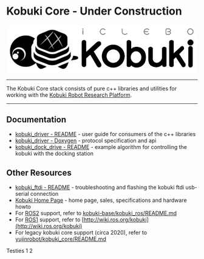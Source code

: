 # Kobuki Core - Under Construction

![Kobuki Logo](resources/kobuki_logo.png)

----

The Kobuki Core stack consists of pure c++ libraries and utilities for working with the [Kobuki Robot Research Platform](http:/kobuki.yujinrobot.com). 

----

## Documentation

* [kobuki_driver - README](https://github.com/kobuki-base/kobuki_core/blob/devel/kobuki_driver/README.md) - user guide for consumers of the c++ libraries
* [kobuki_driver - Doxygen]() - protocol specification and api
* [kobuki_dock_drive - README](https://github.com/kobuki-base/kobuki_core/blob/devel/kobuki_driver/README.md) - example algorithm for controlling the kobuki with the docking station

## Other Resources

* [kobuki_ftdi - README](https://github.com/kobuki-base/kobuki_ftdi/blob/devel/README.md) - troubleshooting and flashing the kobuki ftdi usb-serial connection
* [Kobuki Home Page](http://kobuki.yujinrobot.com) - home page, sales, specifications and hardware howto
* For [ROS2](https://index.ros.org/doc/ros2/) support, refer to [kobuki-base/kobuki_ros/README.md](https://github.com/kobuki-base/kobuki_ros/blob/devel/README.md)
* For [ROS1](http://wiki.ros.org/) support, refer to [http://wiki.ros.org/kobuki](http://wiki.ros.org/kobuki)
* For legacy kobuki core support (circa 2020), refer to [yujinrobot/kobuki_core/README.md](https://github.com/yujinrobot/kobuki_core/blob/melodic/README.markdown)

Testies 1 2
